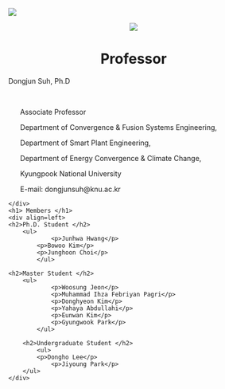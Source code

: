 
<a href="https://sites.google.com/site/knuscislab/home" target="_blank"><img src="https://img.shields.io/badge/SITE-333333?style=for-the-badge&logoColor=white"/></a>
<div align=center>
        <img src="https://capsule-render.vercel.app/api?type=waving&color=auto&height=200&section=header&text=SCISLAB&fontSize=90" />
</div>
<div align=center>
	<h1> Professor </h1>
	<div align=left>
		<p>Dongjun Suh, Ph.D</p>
		<br>
		<ul>
			<p>Associate Professor</p>
  			<p>Department of Convergence & Fusion Systems Engineering,</p>
  			<p>Department of Smart Plant Engineering,</p>
  			<p>Department of Energy Convergence & Climate Change,</p>
  			<p>Kyungpook National University</p>
  			<p>E-mail: dongjunsuh@knu.ac.kr</p> 
		</ul>
 		
	</div>
	<h1> Members </h1>
	<div align=left>
	<h2>Ph.D. Student </h2>
  		<ul>
    			<p>Junhwa Hwang</p>
			<p>Bowoo Kim</p>
			<p>Junghoon Choi</p>
    		</ul>
		
	<h2>Master Student </h2>
  		<ul>
     			<p>Woosung Jeon</p>
    			<p>Muhammad Ihza Febriyan Pagri</p>
      			<p>Donghyeon Kim</p>
    			<p>Yahaya Abdullahi</p>
      			<p>Eunwan Kim</p>
      			<p>Gyungwook Park</p>
     		</ul>
  
	   	<h2>Undergraduate Student </h2>
     		<ul>
			<p>Dongho Lee</p>
      			<p>Jiyoung Park</p>
		</ul>	
	</div>
